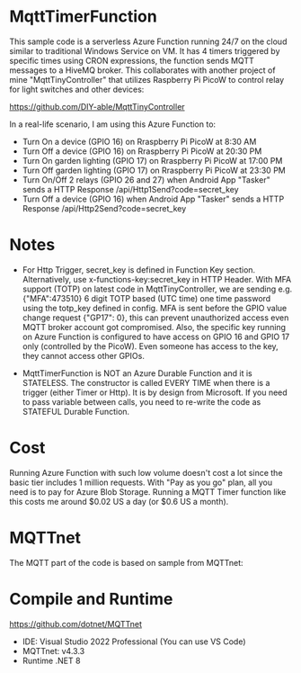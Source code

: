 # MqttTimerFunction
 
This sample code is a serverless Azure Function running 24/7 on the cloud similar to traditional Windows Service on VM. It has 4 timers triggered by specific times using CRON expressions, the function sends MQTT messages to a HiveMQ broker. This collaborates with another project of mine "MqttTinyController" that utilizes Raspberry Pi PicoW to control relay for light switches and other devices:

https://github.com/DIY-able/MqttTinyController  

In a real-life scenario, I am using this Azure Function to:

- Turn On a device (GPIO 16) on Rraspberry Pi PicoW at 8:30 AM
- Turn Off a device (GPIO 16) on Rraspberry Pi PicoW at 20:30 PM
- Turn On garden lighting (GPIO 17) on Rraspberry Pi PicoW at 17:00 PM
- Turn Off garden lighting (GPIO 17) on Rraspberry Pi PicoW at 23:30 PM
- Turn On/Off 2 relays (GPIO 26 and 27) when Android App "Tasker" sends a HTTP Response /api/Http1Send?code=secret_key 
- Turn Off a device (GPIO 16) when Android App "Tasker" sends a HTTP Response /api/Http2Send?code=secret_key

# Notes
- For Http Trigger, secret_key is defined in Function Key section. Alternatively, use x-functions-key:secret_key in HTTP Header. With MFA support (TOTP) on latest code in MqttTinyController, we are sending e.g. {"MFA":473510} 6 digit TOTP based (UTC time) one time password using the totp_key defined in config. MFA is sent before the GPIO value change request {"GP17": 0}, this can prevent unauthorized access even MQTT broker account got compromised. Also, the specific key running on Azure Function is configured to have access on GPIO 16 and GPIO 17 only (controlled by the PicoW). Even someone has access to the key, they cannot access other GPIOs. 

- MqttTimerFunction is NOT an Azure Durable Function and it is STATELESS. The constructor is called EVERY TIME when there is a trigger (either Timer or Http). It is by design from Microsoft. If you need to pass variable between calls, you need to re-write the code as STATEFUL Durable Function.

# Cost

Running Azure Function with such low volume doesn't cost a lot since the basic tier includes 1 million requests. With "Pay as you go" plan, all you need is to pay for Azure Blob Storage. Running a MQTT Timer function like this costs me around $0.02 US a day (or $0.6 US a month).

# MQTTnet

The MQTT part of the code is based on sample from MQTTnet:

# Compile and Runtime

https://github.com/dotnet/MQTTnet

- IDE:  Visual Studio 2022 Professional (You can use VS Code)
- MQTTnet: v4.3.3
- Runtime .NET 8

